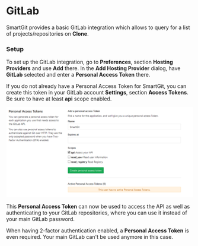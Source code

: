 # GitLab

SmartGit provides a basic GitLab integration which allows to query for a
list of projects/repositories on **Clone**.

### Setup

To set up the GitLab integration, go to **Preferences**, section
**Hosting Providers** and use **Add** there. In the **Add Hosting
Provider** dialog, have **GitLab** selected and enter a **Personal
Access Token** there.

If you do not already have a Personal Access Token for SmartGit, you can
create this token in your GitLab account **Settings**, section **Access
Tokens**. Be sure to have at least **api** scope enabled.

![](attachments/16547951/16547952.png)

This **Personal Access Token** can now be used to access the API as well
as authenticating to your GitLab repositories, where you can use it
instead of your main GitLab password.



When having 2-factor authentication enabled, a **Personal Access Token**
is even required. Your main GitLab can't be used anymore in this case.




